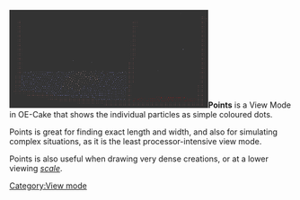 <img src="/images/VMpoints.png" title="Points also makes it hard to see very much!" width="354" alt="Points also makes it hard to see very much!" />**Points** is a View Mode in OE-Cake that shows the individual particles as simple coloured dots.

Points is great for finding exact length and width, and also for simulating complex situations, as it is the least processor-intensive view mode.

Points is also useful when drawing very dense creations, or at a lower viewing *[scale](/scale.md "scale")*.

[Category:View mode](/Category_View%20mode.md "Category:View mode")
